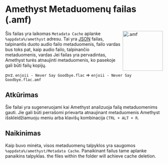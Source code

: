 # Amethyst Metaduomenų failas (.amf)

<img align="right" src="https://github.com/Geoxor/amethyst/raw/master/assets/images/amf.png" alt=".amf" width="128"/>

Šis failas yra laikomas `Metadata Cache` aplanke `%appdata%/amethyst` adresu. Tai yra [JSON](https://en.wikipedia.org/wiki/JSON) failas, talpinantis
duoto audio failo metaduomenis, failo vardas bus toks pat, kaip audio failo, talpinančio metaduomenis, vardas
Jei failas yra pervadintas, Amethyst turės atnaujinti metaduomenis, ko pasekoje gali būti failų kopijų.

pvz. `enjoii - Never Say Goodbye.flac` => `enjoii - Never Say Goodbye.flac.amf`


## Atkūrimas
Šie failai yra sugeneruojami kai Amethyst analizuoja failą metaduomenims gauti. Jie gali būti perrašomi prievarta atnaujinant metaduomenis
Amethyst išskleidžiamuoju meniu arba klavišų kombinacija `CTRL + ALT + R`.

## Naikinimas
Kaip buvo minėta, visos metaduomenų talpyklos yra saugomos `%appdata%/amethyst/Metadata Cache`. Panaikinant failus tame aplanke panaikins talpyklas. the files within the folder will achieve cache deletion.
